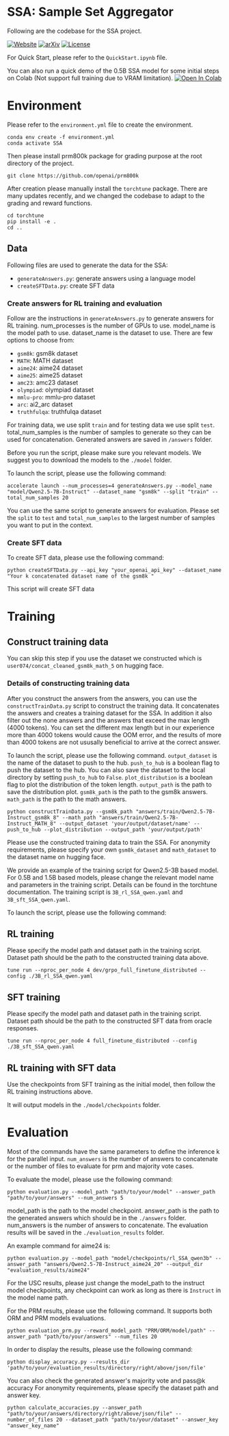 # SSA: Sample Set Aggregator

Following are the codebase for the SSA project.

[![Website](https://img.shields.io/badge/Website-SSA-blue)](https://user074.github.io/ssa-parallel-reasoning/)
[![arXiv](https://img.shields.io/badge/arXiv-2506.09014-b31b1b.svg)](https://arxiv.org/abs/2506.09014v1)
[![License](https://img.shields.io/badge/License-Apache_2.0-blue.svg)](https://opensource.org/licenses/Apache-2.0)


For Quick Start, please refer to the `QuickStart.ipynb` file.

You can also run a quick demo of the 0.5B SSA model for some initial steps on Colab (Not support full training due to VRAM limitation). [![Open In Colab](https://colab.research.google.com/assets/colab-badge.svg)](https://colab.research.google.com/github/user074/ssa/blob/main/QuickStart.ipynb)


# Environment

Please refer to the `environment.yml` file to create the environment.
```
conda env create -f environment.yml
conda activate SSA
```

Then please install prm800k package for grading purpose at the root directory of the project.
```
git clone https://github.com/openai/prm800k
```

After creation please manually install the `torchtune` package. There are many updates recently, and we changed the codebase to adapt to the grading and reward functions.

```
cd torchtune
pip install -e .
cd ..
```



## Data

Following files are used to generate the data for the SSA:

- `generateAnswers.py`: generate answers using a language model
- `createSFTData.py`: create SFT data


### Create answers for RL training and evaluation
Follow are the instructions in `generateAnswers.py` to generate answers for RL training. num_processes is the number of GPUs to use. model_name is the model path to use. dataset_name is the dataset to use. There are few options to choose from:
- `gsm8k`: gsm8k dataset
- `MATH`: MATH dataset
- `aime24`: aime24 dataset
- `aime25`: aime25 dataset
- `amc23`: amc23 dataset
- `olympiad`: olympiad dataset
- `mmlu-pro`: mmlu-pro dataset
- `arc`: ai2_arc dataset
- `truthfulqa`: truthfulqa dataset


For training data, we use split `train` and for testing data we use split `test`. total_num_samples is the number of samples to generate so they can be used for concatenation. Generated answers are saved in `/answers` folder.

Before you run the script, please make sure you relevant models. We suggest you to download the models to the `./model` folder.

To launch the script, please use the following command:
```
accelerate launch --num_processes=4 generateAnswers.py --model_name "model/Qwen2.5-7B-Instruct" --dataset_name "gsm8k" --split "train" --total_num_samples 20
```

You can use the same script to generate answers for evaluation. Please set the `split` to `test` and `total_num_samples` to the largest number of samples you want to put in the context.

### Create SFT data

To create SFT data, please use the following command:
```
python createSFTData.py --api_key "your_openai_api_key" --dataset_name "Your k concatenated dataset name of the gsm8k "
```

This script will create SFT data

# Training

## Construct training data
You can skip this step if you use the dataset we constructed which is `user074/concat_cleaned_gsm8k_math_5` on hugging face.

### Details of constructing training data
After you construct the answers from the answers, you can use the `constructTrainData.py` script to construct the training data. It concatenates the answers and creates a training dataset for the SSA. In addition it also filter out the none answers and the answers that exceed the max length (4000 tokens). You can set the different max length but in our experience more than 4000 tokens would cause the OOM error, and the results of more than 4000 tokens are not ususally beneficial to arrive at the correct answer.

To launch the script, please use the following command. `output_dataset` is the name of the dataset to push to the hub. `push_to_hub` is a boolean flag to push the dataset to the hub. You can also save the dataset to the local directory by setting `push_to_hub` to `False`. `plot_distribution` is a boolean flag to plot the distribution of the token length. `output_path` is the path to save the distribution plot. `gsm8k_path` is the path to the gsm8k answers. `math_path` is the path to the math answers.

```
python constructTrainData.py --gsm8k_path "answers/train/Qwen2.5-7B-Instruct_gsm8k_8" --math_path "answers/train/Qwen2.5-7B-Instruct_MATH_8" --output_dataset 'your/output/dataset/name' --push_to_hub --plot_distribution --output_path 'your/output/path'  
```
Please use the constructed training data to train the SSA. For anonymity requirements, please specify your own `gsm8k_dataset` and `math_dataset` to the dataset name on hugging face.


We provide an example of the training script for Qwen2.5-3B based model. For 0.5B and 1.5B based models, please change the relevant model name and parameters in the training script. Details can be found in the torchtune documentation.
The training script is `3B_rl_SSA_qwen.yaml` and `3B_sft_SSA_qwen.yaml`.


To launch the script, please use the following command:

## RL training
Please specify the model path and dataset path in the training script. Dataset path should be the path to the constructed training data above.
```
tune run --nproc_per_node 4 dev/grpo_full_finetune_distributed --config ./3B_rl_SSA_qwen.yaml
```

## SFT training
Please specify the model path and dataset path in the training script. Dataset path should be the path to the constructed SFT data from oracle responses.
```
tune run --nproc_per_node 4 full_finetune_distributed --config ./3B_sft_SSA_qwen.yaml
```

## RL training with SFT data
Use the checkpoints from SFT training as the initial model, then follow the RL training instructions above.


It will output models in the `./model/checkpoints` folder.


# Evaluation

Most of the commands have the same parameters to define the inference k for the parallel input. `num_answers` is the number of answers to concatenate or the number of files to evaluate for prm and majority vote cases.

To evaluate the model, please use the following command:
```
python evaluation.py --model_path "path/to/your/model" --answer_path "path/to/your/answers" --num_answers 5
```
model_path is the path to the model checkpoint. answer_path is the path to the generated answers which should be in the `./answers` folder. num_answers is the number of answers to concatenate. The evaluation results will be saved in the `./evaluation_results` folder. 

An example command for aime24 is:
```
python evaluation.py --model_path "model/checkpoints/rl_SSA_qwen3b" --answer_path "answers/Qwen2.5-7B-Instruct_aime24_20" --output_dir "evaluation_results/aime24"
```

For the USC results, please just change the model_path to the instruct model checkpoints, any checkpoint can work as long as there is `Instruct` in the model name path.

For the PRM results, please use the following command. It supports both ORM and PRM models evaluations.
```
python evaluation_prm.py --reward_model_path "PRM/ORM/model/path" --answer_path "path/to/your/answers" --num_files 20
```



In order to display the results, please use the following command:
```
python display_accuracy.py --results_dir 'path/to/your/evaluation_results/directory/right/above/json/file'
```
You can also check the generated answer's majority vote and pass@k accuracy
For anonymity requirements, please specify the dataset path and answer key.
```
python calculate_accuracies.py --answer_path "path/to/your/answers/directory/right/above/json/file" --number_of_files 20 --dataset_path "path/to/your/dataset" --answer_key "answer_key_name"
```

